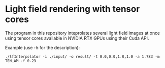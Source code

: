 # Light field rendering with tensor cores
The program in this repository inteprolates several light field images at once using tensor cores available in NVIDIA RTX GPUs using their Cuda API.   


Example (use -h for the description):
```
./lfInterpolator -i ./input/ -o result/ -t 0.0,0.0,1.0,1.0 -a 1.783 -m TEN_WM -f 0.23
```
